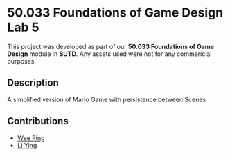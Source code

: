 # 50.033 Foundations of Game Design Lab 5

This project was developed as part of our **50.033 Foundations of Game Design** module in **SUTD**. Any assets used were not for any commericial purposes.
## Description
A simplified version of Mario Game with persistence between Scenes
## Contributions

- [Wee Ping](https://github.com/GrimmWeeper)
- [Li Ying](https://github.com/liying-kwa)